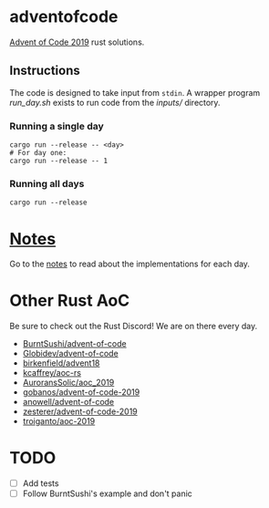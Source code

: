 # adventofcode

[Advent of Code 2019](http://adventofcode.com/2019/) rust solutions.

## Instructions

The code is designed to take input from `stdin`. A wrapper program *run_day.sh*
exists to run code from the *inputs/* directory.

### Running a single day

```
cargo run --release -- <day>
# For day one:
cargo run --release -- 1
```

### Running all days

```
cargo run --release
```

# [Notes](NOTES.md)

Go to the [notes](NOTES.md) to read about the implementations for each day.

# Other Rust AoC

Be sure to check out the Rust Discord! We are on there every day.

* [BurntSushi/advent-of-code](https://github.com/BurntSushi/advent-of-code)
* [Globidev/advent-of-code](https://github.com/Globidev/advent-of-code)
* [birkenfield/advent18](https://github.com/birkenfeld/advent18)
* [kcaffrey/aoc-rs](https://github.com/kcaffrey/aoc-rs)
* [AuroransSolic/aoc_2019](https://github.com/AuroransSolis/aoc_2019)
* [gobanos/advent-of-code-2019](https://github.com/gobanos/advent-of-code-2019)
* [anowell/advent-of-code](https://github.com/anowell/advent-of-code)
* [zesterer/advent-of-code-2019](https://github.com/zesterer/advent-of-code-2019)
* [troiganto/aoc-2019](https://github.com/troiganto/aoc-2019)

# TODO

* [ ] Add tests
* [ ] Follow BurntSushi's example and don't panic
